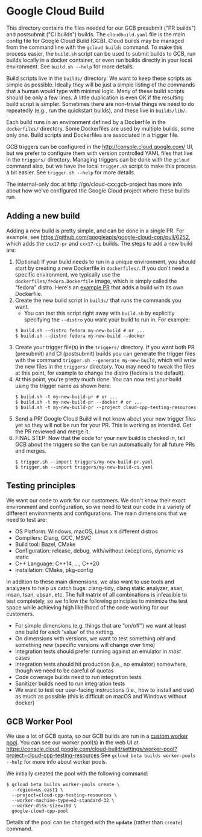 # Google Cloud Build

This directory contains the files needed for our GCB presubmit ("PR builds")
and postsubmit ("CI builds") builds. The `cloudbuild.yaml` file is the main
config file for Google Cloud Build (GCB). Cloud builds may be managed from the
command line with the `gcloud builds` command. To make this process easier, the
`build.sh` script can be used to submit builds to GCB, run builds locally in a
docker container, or even run builds directly in your local environment. See
`build.sh --help` for more details.

Build scripts live in the `builds/` directory. We want to keep these scripts as
simple as possible. Ideally they will be just a simple listing of the commands
that a human would type with minimal logic. Many of these build scripts should
be only a few lines. A little duplication is even OK if the resulting build
script is simpler. Sometimes there are non-trivial things we need to do
repeatedly (e.g., run the quickstart builds), and these live in `builds/lib/`.

Each build runs in an environment defined by a Dockerfile in the `dockerfiles/`
directory. Some Dockerfiles are used by multiple builds, some only one. Build
scripts and Dockerfiles are associated in a trigger file.

GCB triggers can be configured in the http://console.cloud.google.com/ UI, but
we prefer to configure them with version controlled YAML files that live in the
`triggers/` directory. Managing triggers can be done with the `gcloud` command
also, but we have the local `trigger.sh` script to make this process a bit
easier. See `trigger.sh --help` for more details.

The internal-only doc at http://go/cloud-cxx:gcb-project has more info about
how we've configured the Google Cloud project where these builds run.

## Adding a new build

Adding a new build is pretty simple, and can be done in a single PR. For
example, see https://github.com/googleapis/google-cloud-cpp/pull/6252, which
adds the `cxx17-pr` and `cxx17-ci` builds. The steps to add a new build are:

1. (Optional) If your build needs to run in a unique environment, you should
   start by creating a new Dockerfile in `dockerfiles/`. If you don't need a
   specific environment, we typically use the `dockerfiles/fedora.Dockerfile`
   image, which is simply called the "fedora" distro. Here's an [example
   PR](https://github.com/googleapis/google-cloud-cpp/pull/6259) that adds a
   build with its own Dockerfile.
1. Create the new build script in `builds/` that runs the commands you want.
   - You can test this script right away with `build.sh` by explicitly
     specifying the `--distro` you want your build to run in.  For example:
   ```
   $ build.sh --distro fedora my-new-build # or ...
   $ build.sh --distro fedora my-new-build --docker
   ```
1. Create your trigger file(s) in the `triggers/` directory. If you want both
   PR (presubmit) and CI (postsubmit) builds you can generate the trigger files
   with the command `trigger.sh --generate my-new-build`, which will write the
   new files in the `triggers/` directory. You may need to tweak the files at
   this point, for example to change the distro (fedora is the default).
1. At this point, you're pretty much done. You can now test your build using
   the trigger name as shown here:
   ```
   $ build.sh -t my-new-build-pr # or ...
   $ build.sh -t my-new-build-pr --docker # or ...
   $ build.sh -t my-new-build-pr --project cloud-cpp-testing-resources
   ```
1. Send a PR! Google Cloud Build will not know about your new trigger files yet
   so they will not be run for your PR. This is working as intended. Get the PR
   reviewed and merge it.
1. FINAL STEP: Now that the code for your new build is checked in, tell GCB
   about the triggers so the can be run automatically for all future PRs and
   merges.
   ```
   $ trigger.sh --import triggers/my-new-build-pr.yaml
   $ trigger.sh --import triggers/my-new-build-ci.yaml
   ```

## Testing principles

We want our code to work for our customers. We don't know their exact
environment and configuration, so we need to test our code in a variety of
different environments and configurations. The main dimensions that we need to
test are:

- OS Platform: Windows, macOS, Linux x `N` different distros
- Compilers: Clang, GCC, MSVC
- Build tool: Bazel, CMake
- Configuration: release, debug, with/without exceptions, dynamic vs static
- C++ Language: C++14, ..., C++20
- Installation: CMake, pkg-config

In addition to these main dimensions, we also want to use tools and analyzers
to help us catch bugs: clang-tidy, clang static analyzer, asan, msan, tsan,
ubsan, etc. The full matrix of all combinations is infeasible to test
completely, so we follow the following principles to minimize the test space
while achieving high likelihood of the code working for our customers.

- For simple dimensions (e.g. things that are "on/off") we want at least one
  build for each 'value' of the setting.
- On dimensions with versions, we want to test something _old_ and something
  _new_ (specific versions will change over time)
- Integration tests should prefer running against an emulator in _most_ cases
- Integration tests should hit production (i.e., no emulator) somewhere, though
  we need to be careful of quotas
- Code coverage builds need to run integration tests
- Sanitizer builds need to run integration tests
- We want to test our user-facing instructions (i.e., how to install and use)
  as much as possible (this is difficult on macOS and Windows without docker)

## GCB Worker Pool

We use a lot of GCB quota, so our GCB builds are run in a [custom worker
pool][custom-worker-pool]. You can see our worker pool(s) in the web UI at
https://console.cloud.google.com/cloud-build/settings/worker-pool?project=cloud-cpp-testing-resources
See `gcloud beta builds worker-pools --help` for more info about worker pools.

We initially created the pool with the following command:

```
$ gcloud beta builds worker-pools create \
  --region=us-east1 \
  --project=cloud-cpp-testing-resources \
  --worker-machine-type=e2-standard-32 \
  --worker-disk-size=100 \
  google-cloud-cpp-pool
```

Details of the pool can be changed with the **`update`** (rather than `create`)
command.

[custom-worker-pool]: https://cloud.google.com/build/docs/custom-workers/run-builds-in-custom-worker-pool
